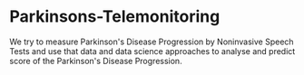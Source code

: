 # Parkinsons-Telemonitoring
We try to measure Parkinson's Disease Progression by Noninvasive Speech Tests and use that data and data science approaches to analyse and predict score of the Parkinson's Disease Progression.
